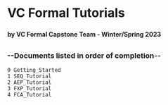 # VC Formal Tutorials
### 
#### by VC Formal Capstone Team - Winter/Spring 2023
##
### --Documents listed in order of completion--
    0 Getting_Started
    1 SEQ_Tutorial
    2 AEP_Tutorial
    3 FXP_Tutorial
    4 FCA_Tutorial
